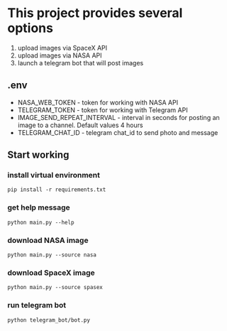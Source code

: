 # This project provides several options
1. upload images via SpaceX API
2. upload images via NASA API
3. launch a telegram bot that will post images

## .env
* NASA_WEB_TOKEN - token for working with NASA API
* TELEGRAM_TOKEN - token for working with Telegram API
* IMAGE_SEND_REPEAT_INTERVAL - interval in seconds for posting an image to a channel. Default values 4 hours
* TELEGRAM_CHAT_ID - telegram chat_id to send photo and message
## Start working

### install virtual environment
``pip install -r requirements.txt``
### get help message

``python main.py --help``

### download NASA image
``python main.py --source nasa``
### download SpaceX image
``python main.py --source spasex``
### run telegram bot
``python telegram_bot/bot.py``
